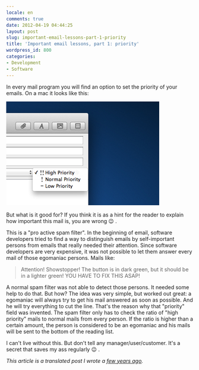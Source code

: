 ```yaml
---
locale: en
comments: true
date: 2012-04-19 04:44:25
layout: post
slug: important-email-lessons-part-1-priority
title: 'Important email lessons, part 1: priority'
wordpress_id: 800
categories:
- Development
- Software
---
```


In every mail program you will find an option to set the priority of your
emails. On a mac it looks like this:

[![](/images/2012-04-19-important-email-lessons-part-1-priority/Bildschirmfoto-2012-04-19-um-06.06.41.png)](/images/2012-04-19-important-email-lessons-part-1-priority/Bildschirmfoto-2012-04-19-um-06.06.41.png)

But what is it good for? If you think it is as a hint for the reader to explain
how important this mail is, you are wrong :wink: .

This is a "pro active spam filter". In the beginning of email, software
developers tried to find a way to distinguish emails by self-important persons
from emails that really needed their attention. Since software developers are
very expensive, it was not possible to let them answer every mail of those
egomaniac persons. Mails like:

> Attention! Showstopper! The button is in dark green, but it should be in a
> lighter green! YOU HAVE TO FIX THIS ASAP!

A normal spam filter was not able to detect those persons. It needed some help
to do that. But how? The idea was very simple, but worked out great: a
egomaniac will always try to get his mail answered as soon as possible. And he
will try everything to cut the line. That's the reason why that "priority"
field was invented. The spam filter only has to check the ratio of "high
priority" mails to normal mails from every person. If the ratio is higher than
a certain amount, the person is considered to be an egomaniac and his mails
will be sent to the bottom of the reading list.

I can't live without this. But don't tell any manager/user/customer. It's a
secret that saves my ass regularly :wink: .

_This article is a translated post I wrote a [few years ago](http://blog.wannawork.de/2007/04/21/wichtige_lektion_zum_thema_email_1_prior/)._
